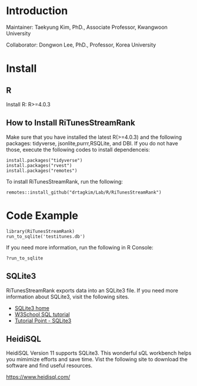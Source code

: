 # Introduction

Maintainer: Taekyung Kim, PhD., Associate Professor, Kwangwoon University

Collaborator: Dongwon Lee, PhD., Professor, Korea University

# Install

## R

Install R: R>=4.0.3

## How to Install RiTunesStreamRank

Make sure that you have installed the latest R(>=4.0.3) and the following packages: tidyverse, jsonlite,purrr,RSQLite, and DBI. If you do not have those, execute the following codes to install dependenceis:

    install.packages("tidyverse")
    install.packages("rvest")
    install.packages("remotes")
    
To install RiTunesStreamRank, run the following:

    remotes::install_github("drtagkim/Lab/R/RiTunesStreamRank")
    
# Code Example

    library(RiTunesStreamRank)
    run_to_sqlite('testitunes.db')
    
If you need more information, run the following in R Console:

    ?run_to_sqlite
    
## SQLite3

RiTunesStreamRank exports data into an SQLite3 file. If you need more information about SQLite3, visit the following sites.

* [SQLite3 home](https://www.sqlite.org/index.html)
* [W3School SQL tutorial](https://www.w3schools.com/sql/default.asp)
* [Tutorial Point - SQLite3](http://www.tutorialspoint.com/sqlite/)

## HeidiSQL

HeidiSQL Version 11 supports SQLite3. This wonderful sQL workbench helps you mimimize efforts and save time. Vist the following site to download the software and find useful resources.

https://www.heidisql.com/